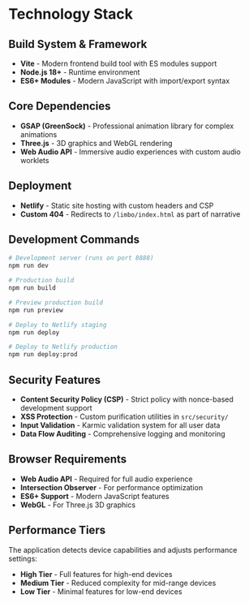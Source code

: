 # Technology Stack

## Build System & Framework
- **Vite** - Modern frontend build tool with ES modules support
- **Node.js 18+** - Runtime environment
- **ES6+ Modules** - Modern JavaScript with import/export syntax

## Core Dependencies
- **GSAP (GreenSock)** - Professional animation library for complex animations
- **Three.js** - 3D graphics and WebGL rendering
- **Web Audio API** - Immersive audio experiences with custom audio worklets

## Deployment
- **Netlify** - Static site hosting with custom headers and CSP
- **Custom 404** - Redirects to `/limbo/index.html` as part of narrative

## Development Commands
```bash
# Development server (runs on port 8888)
npm run dev

# Production build
npm run build

# Preview production build
npm run preview

# Deploy to Netlify staging
npm run deploy

# Deploy to Netlify production
npm run deploy:prod
```

## Security Features
- **Content Security Policy (CSP)** - Strict policy with nonce-based development support
- **XSS Protection** - Custom purification utilities in `src/security/`
- **Input Validation** - Karmic validation system for all user data
- **Data Flow Auditing** - Comprehensive logging and monitoring

## Browser Requirements
- **Web Audio API** - Required for full audio experience
- **Intersection Observer** - For performance optimization
- **ES6+ Support** - Modern JavaScript features
- **WebGL** - For Three.js 3D graphics

## Performance Tiers
The application detects device capabilities and adjusts performance settings:
- **High Tier** - Full features for high-end devices
- **Medium Tier** - Reduced complexity for mid-range devices  
- **Low Tier** - Minimal features for low-end devices